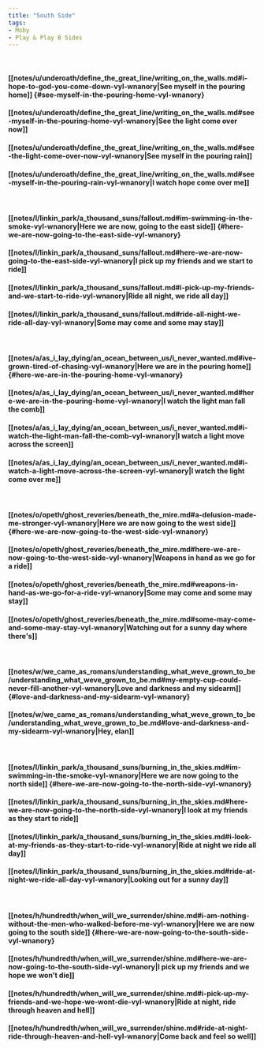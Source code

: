 ```yaml
---
title: "South Side"
tags:
- Moby
- Play & Play B Sides
---
```

&nbsp;
#### [[notes/u/underoath/define_the_great_line/writing_on_the_walls.md#i-hope-to-god-you-come-down-vyl-wnanory|See myself in the pouring home]] {#see-myself-in-the-pouring-home-vyl-wnanory}
#### [[notes/u/underoath/define_the_great_line/writing_on_the_walls.md#see-myself-in-the-pouring-home-vyl-wnanory|See the light come over now]]
#### [[notes/u/underoath/define_the_great_line/writing_on_the_walls.md#see-the-light-come-over-now-vyl-wnanory|See myself in the pouring rain]]
#### [[notes/u/underoath/define_the_great_line/writing_on_the_walls.md#see-myself-in-the-pouring-rain-vyl-wnanory|I watch hope come over me]]
&nbsp;
#### [[notes/l/linkin_park/a_thousand_suns/fallout.md#im-swimming-in-the-smoke-vyl-wnanory|Here we are now, going to the east side]] {#here-we-are-now-going-to-the-east-side-vyl-wnanory}
#### [[notes/l/linkin_park/a_thousand_suns/fallout.md#here-we-are-now-going-to-the-east-side-vyl-wnanory|I pick up my friends and we start to ride]]
#### [[notes/l/linkin_park/a_thousand_suns/fallout.md#i-pick-up-my-friends-and-we-start-to-ride-vyl-wnanory|Ride all night, we ride all day]]
#### [[notes/l/linkin_park/a_thousand_suns/fallout.md#ride-all-night-we-ride-all-day-vyl-wnanory|Some may come and some may stay]]
&nbsp;
#### [[notes/a/as_i_lay_dying/an_ocean_between_us/i_never_wanted.md#ive-grown-tired-of-chasing-vyl-wnanory|Here we are in the pouring home]] {#here-we-are-in-the-pouring-home-vyl-wnanory}
#### [[notes/a/as_i_lay_dying/an_ocean_between_us/i_never_wanted.md#here-we-are-in-the-pouring-home-vyl-wnanory|I watch the light man fall the comb]]
#### [[notes/a/as_i_lay_dying/an_ocean_between_us/i_never_wanted.md#i-watch-the-light-man-fall-the-comb-vyl-wnanory|I watch a light move across the screen]]
#### [[notes/a/as_i_lay_dying/an_ocean_between_us/i_never_wanted.md#i-watch-a-light-move-across-the-screen-vyl-wnanory|I watch the light come over me]]
&nbsp;
#### [[notes/o/opeth/ghost_reveries/beneath_the_mire.md#a-delusion-made-me-stronger-vyl-wnanory|Here we are now going to the west side]] {#here-we-are-now-going-to-the-west-side-vyl-wnanory}
#### [[notes/o/opeth/ghost_reveries/beneath_the_mire.md#here-we-are-now-going-to-the-west-side-vyl-wnanory|Weapons in hand as we go for a ride]]
#### [[notes/o/opeth/ghost_reveries/beneath_the_mire.md#weapons-in-hand-as-we-go-for-a-ride-vyl-wnanory|Some may come and some may stay]]
#### [[notes/o/opeth/ghost_reveries/beneath_the_mire.md#some-may-come-and-some-may-stay-vyl-wnanory|Watching out for a sunny day where there's]]
&nbsp;
#### [[notes/w/we_came_as_romans/understanding_what_weve_grown_to_be/understanding_what_weve_grown_to_be.md#my-empty-cup-could-never-fill-another-vyl-wnanory|Love and darkness and my sidearm]] {#love-and-darkness-and-my-sidearm-vyl-wnanory}
#### [[notes/w/we_came_as_romans/understanding_what_weve_grown_to_be/understanding_what_weve_grown_to_be.md#love-and-darkness-and-my-sidearm-vyl-wnanory|Hey, elan]]
&nbsp;
#### [[notes/l/linkin_park/a_thousand_suns/burning_in_the_skies.md#im-swimming-in-the-smoke-vyl-wnanory|Here we are now going to the north side]] {#here-we-are-now-going-to-the-north-side-vyl-wnanory}
#### [[notes/l/linkin_park/a_thousand_suns/burning_in_the_skies.md#here-we-are-now-going-to-the-north-side-vyl-wnanory|I look at my friends as they start to ride]]
#### [[notes/l/linkin_park/a_thousand_suns/burning_in_the_skies.md#i-look-at-my-friends-as-they-start-to-ride-vyl-wnanory|Ride at night we ride all day]]
#### [[notes/l/linkin_park/a_thousand_suns/burning_in_the_skies.md#ride-at-night-we-ride-all-day-vyl-wnanory|Looking out for a sunny day]]
&nbsp;
#### [[notes/h/hundredth/when_will_we_surrender/shine.md#i-am-nothing-without-the-men-who-walked-before-me-vyl-wnanory|Here we are now going to the south side]] {#here-we-are-now-going-to-the-south-side-vyl-wnanory}
#### [[notes/h/hundredth/when_will_we_surrender/shine.md#here-we-are-now-going-to-the-south-side-vyl-wnanory|I pick up my friends and we hope we won't die]]
#### [[notes/h/hundredth/when_will_we_surrender/shine.md#i-pick-up-my-friends-and-we-hope-we-wont-die-vyl-wnanory|Ride at night, ride through heaven and hell]]
#### [[notes/h/hundredth/when_will_we_surrender/shine.md#ride-at-night-ride-through-heaven-and-hell-vyl-wnanory|Come back and feel so well]]
